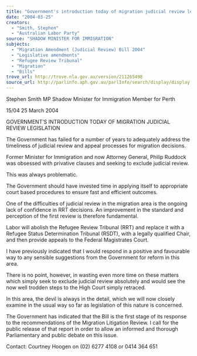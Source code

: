 ```yaml
---
title: "Government's introduction today of migration judicial review legislation."
date: "2004-03-25"
creators:
  - "Smith, Stephen"
  - "Australian Labor Party"
source: "SHADOW MINISTER FOR IMMIGRATION"
subjects:
  - "Migration Amendment (Judicial Review) Bill 2004"
  - "Legislative amendments"
  - "Refugee Review Tribunal"
  - "Migration"
  - "Bills"
trove_url: http://trove.nla.gov.au/version/211265498
source_url: http://parlinfo.aph.gov.au/parlInfo/search/display/display.w3p;query=Id%3A%22media/pressrel/F24C6%22
---
```


 Stephen Smith MP  Shadow Minister for Immigration  Member for Perth   

 

 

 15/04         25  March  2004  

 

 

 GOVERNMENT’S INTRODUCTION TODAY OF MIGRATION JUDICIAL  REVIEW LEGISLATION   

 The Government has failed for a number of years to adequately address the timeliness of  judicial review and appeal processes for migration decisions.   

 Former Minister for Immigration and now Attorney General, Philip Ruddock was  obsessed with privative clauses and seeking to exclude judicial review.     

 This was always problematic.   

 The Government should have invested time in applying itself to appropriate court based  procedures to ensure fast and efficient outcomes.   

 One of the difficulties of judicial review in the migration area is the ongoing lack of  confidence in RRT decisions.  An improvement in the standard and perception of the first  review is therefore fundamental. 

 

 Labor will abolish the Refugee Review Tribunal (RRT) and replace it with a Refugee  Status Determination Tribunal (RSDT), with a legally qualified Chair, and then provide  appeals to the Federal Magistrates Court.   

 I have previously indicated that I would respond in a positive and favourable way to any  sensible suggestions from the Government for reform in this area.   

 There is no point, however, in wasting even more time on these matters which simply  seek to exclude judicial review absolutely and would see the now well trodden steps to  the High Court simply retraced. 

 

 In this area, the devil is always in the detail, which we will now closely examine in the  usual way so far as legislation of this nature is concerned.   

 The Government has indicated that the Bill is the first stage of its response to the  recommendations of the Migration Litigation Review.  I call for the public release of that  report in order to allow an informed and thorough Parliamentary and public debate on  this issue. 

 

 Contact: Courtney Hoogen on (02) 6277 4108 or 0414 364 651  

